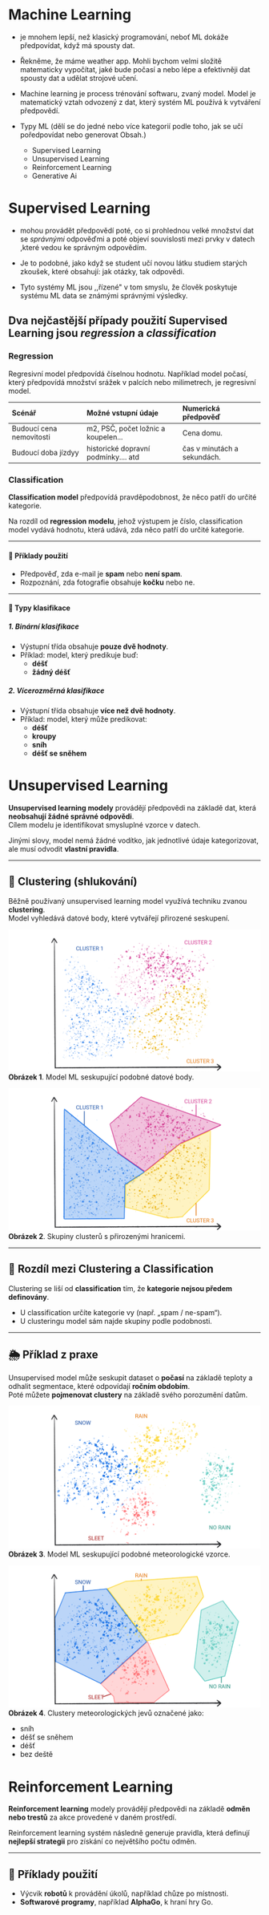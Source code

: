# Machine Learning

- je mnohem lepší, než klasický programování, neboť ML dokáže předpovídat, když má spousty dat.

- Řekněme, že máme weather app. Mohli bychom velmi složitě matematicky vypočítat, jaké bude počasí a nebo lépe a efektivněji dat spousty dat a udělat strojové učení.

- Machine learning je process trénování softwaru, zvaný model. Model je matematický vztah odvozený z dat, který systém ML používá k vytváření předpovědí.

- Typy ML (dělí se do jedné nebo více kategorií podle toho, jak se učí poředpovídat nebo generovat Obsah.)
    
    - Supervised Learning
    - Unsupervised Learning
    - Reinforcement Learning
    - Generative Ai
    
# Supervised Learning 

- mohou provádět předpovědí poté, co si prohlednou velké množství dat se *správnými* odpověďmi a poté objeví souvislosti mezi prvky v datech ,které vedou ke správným odpovědím.

- Je to podobné, jako když se student učí novou látku studiem starých zkoušek, které obsahují: jak otázky, tak odpovědi.

- Tyto systémy ML jsou ,,řízené" v tom smyslu, že člověk poskytuje systému ML data se známými správnými výsledky.

## Dva nejčastější případy použití Supervised Learning jsou *regression* a *classification*

### Regression 

Regresivní model předpovídá číselnou hodnotu. Například model počasí, který předpovídá množství srážek v palcích nebo milimetrech, je regresivní model. 

| Scénář            | Možné vstupní údaje                                                                                                                                  | Numerická předpověď                                       |
|:--------------------|:-----------------------------------------------------------------------------------------------------------------------------------------------------|:---------------------------------------------------------|
| Budoucí cena nemovitosti  | m2, PSČ, počet ložnic a koupelen... | Cena domu.                                   |
| Budoucí doba jízdyy    | historické dopravní podmínky.... atd | čas v minutách a sekundách. |

### Classification


**Classification model** předpovídá pravděpodobnost, že něco patří do určité kategorie.  

Na rozdíl od **regression modelu**, jehož výstupem je číslo, classification model vydává hodnotu, která udává, zda něco patří do určité kategorie.

---

#### 📌 Příklady použití
- Předpověď, zda e-mail je **spam** nebo **není spam**.
- Rozpoznání, zda fotografie obsahuje **kočku** nebo ne.

---

#### 📂 Typy klasifikace

##### 1. Binární klasifikace
- Výstupní třída obsahuje **pouze dvě hodnoty**.  
- Příklad: model, který predikuje buď:
  - **déšť**
  - **žádný déšť**

##### 2. Vícerozměrná klasifikace
- Výstupní třída obsahuje **více než dvě hodnoty**.  
- Příklad: model, který může predikovat:
  - **déšť**
  - **kroupy**
  - **sníh**
  - **déšť se sněhem**

# Unsupervised Learning

**Unsupervised learning modely** provádějí předpovědi na základě dat, která **neobsahují žádné správné odpovědi**.  
Cílem modelu je identifikovat smysluplné vzorce v datech.

Jinými slovy, model nemá žádné vodítko, jak jednotlivé údaje kategorizovat, ale musí odvodit **vlastní pravidla**.

---

## 📌 Clustering (shlukování)

Běžně používaný unsupervised learning model využívá techniku zvanou **clustering**.  
Model vyhledává datové body, které vytvářejí přirozené seskupení.

![clustering02](pictures/clustering-02.png)  
**Obrázek 1**. Model ML seskupující podobné datové body.

![clustering04](pictures/clustering-04.png)  
**Obrázek 2**. Skupiny clusterů s přirozenými hranicemi.

---

## 🔄 Rozdíl mezi Clustering a Classification
Clustering se liší od **classification** tím, že **kategorie nejsou předem definovány**.  

- U classification určíte kategorie vy (např. „spam / ne-spam“).  
- U clusteringu model sám najde skupiny podle podobnosti.

---

## 🌦 Příklad z praxe
Unsupervised model může seskupit dataset o **počasí** na základě teploty a odhalit segmentace, které odpovídají **ročním obdobím**.  
Poté můžete **pojmenovat clustery** na základě svého porozumění datům.

![clusteirng01](pictures/clustering-01.png)  
**Obrázek 3**. Model ML seskupující podobné meteorologické vzorce.

![clustering03](pictures/clustering-03.png)  
**Obrázek 4**. Clustery meteorologických jevů označené jako:  
- sníh  
- déšť se sněhem  
- déšť  
- bez deště

# Reinforcement Learning

**Reinforcement learning** modely provádějí předpovědi na základě **odměn nebo trestů** za akce provedené v daném prostředí.  

Reinforcement learning systém následně generuje pravidla, která definují **nejlepší strategii** pro získání co největšího počtu odměn.

---

## 📌 Příklady použití
- Výcvik **robotů** k provádění úkolů, například chůze po místnosti.  
- **Softwarové programy**, například **AlphaGo**, k hraní hry Go.
